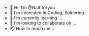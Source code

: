 - 👋 Hi, I’m @Nathforyou
- 👀 I’m interested in Coding, Soldering
- 🌱 I’m currently learning ...
- 💞️ I’m looking to collaborate on ...
- 📫 How to reach me ...

<!---
Nathforyou/Nathforyou is a ✨ special ✨ repository because its `README.md` (this file) appears on your GitHub profile.
You can click the Preview link to take a look at your changes.
--->

